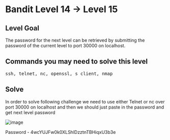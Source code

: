 # Bandit Level 14 → Level 15 #

## Level Goal ##
<p>The password for the next level can be retrieved by submitting the password of the current level to port 30000 on localhost.</p>

## Commands you may need to solve this level ##
<pre>
ssh, telnet, nc, openssl, s_client, nmap
</pre>

## Solve ##
<p>In order to solve following challenge we need to use either Telnet or nc over port 30000 on localhost and then we should just paste in the password and get next level password</p>

![image](https://user-images.githubusercontent.com/85706972/166138501-62ccb13b-3229-4b6a-a074-1a0b9904444b.png)

Password - 4wcYUJFw0k0XLShlDzztnTBHiqxU3b3e
